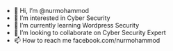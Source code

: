 - 👋 Hi, I’m @nurmohammod
- 👀 I’m interested in Cyber Security
- 🌱 I’m currently learning Wordpress Security 
- 💞️ I’m looking to collaborate on Cyber Security Expert
- 📫 How to reach me facebook.com/nurmohammod

<!---
nurmohammod/nurmohammod is a ✨ special ✨ repository because its `README.md` (this file) appears on your GitHub profile.
You can click the Preview link to take a look at your changes.
--->
